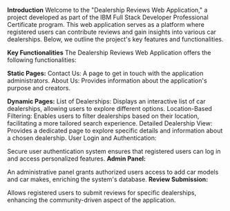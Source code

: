 **Introduction**
Welcome to the "Dealership Reviews Web Application," a project developed as part of the IBM Full Stack Developer Professional Certificate program. This web application serves as a platform where registered users can contribute reviews and gain insights into various car dealerships. Below, we outline the project's key features and functionalities.

**Key Functionalities**
The Dealership Reviews Web Application offers the following functionalities:

**Static Pages:**
Contact Us: A page to get in touch with the application administrators.
About Us: Provides information about the application's purpose and creators.

**Dynamic Pages:**
List of Dealerships: Displays an interactive list of car dealerships, allowing users to explore different options.
Location-Based Filtering: Enables users to filter dealerships based on their location, facilitating a more tailored search experience.
Detailed Dealership View: Provides a dedicated page to explore specific details and information about a chosen dealership.
User Login and Authentication:

Secure user authentication system ensures that registered users can log in and access personalized features.
**Admin Panel:**

An administrative panel grants authorized users access to add car models and car makes, enriching the system's database.
**Review Submission:**

Allows registered users to submit reviews for specific dealerships, enhancing the community-driven aspect of the application.
